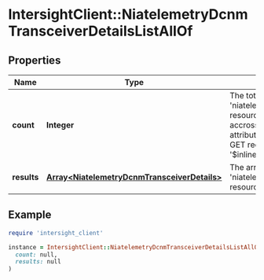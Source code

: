 # IntersightClient::NiatelemetryDcnmTransceiverDetailsListAllOf

## Properties

| Name | Type | Description | Notes |
| ---- | ---- | ----------- | ----- |
| **count** | **Integer** | The total number of &#39;niatelemetry.DcnmTransceiverDetails&#39; resources matching the request, accross all pages. The &#39;Count&#39; attribute is included when the HTTP GET request includes the &#39;$inlinecount&#39; parameter. | [optional] |
| **results** | [**Array&lt;NiatelemetryDcnmTransceiverDetails&gt;**](NiatelemetryDcnmTransceiverDetails.md) | The array of &#39;niatelemetry.DcnmTransceiverDetails&#39; resources matching the request. | [optional] |

## Example

```ruby
require 'intersight_client'

instance = IntersightClient::NiatelemetryDcnmTransceiverDetailsListAllOf.new(
  count: null,
  results: null
)
```

